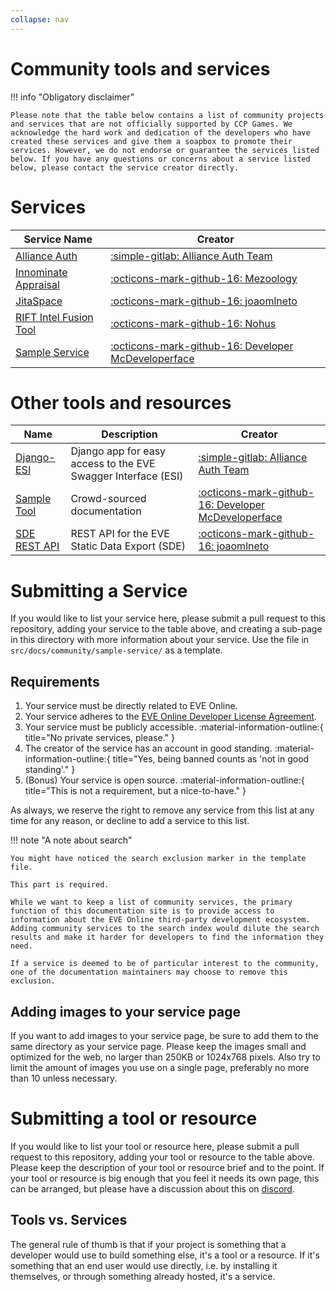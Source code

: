 ```yaml
---
collapse: nav
---
```

# Community tools and services

!!! info "Obligatory disclaimer"

    Please note that the table below contains a list of community projects and services that are not officially supported by CCP Games. We acknowledge the hard work and dedication of the developers who have created these services and give them a soapbox to promote their services. However, we do not endorse or guarantee the services listed below. If you have any questions or concerns about a service listed below, please contact the service creator directly.

# Services

| Service Name                                                | Creator                                                                                      |
|-------------------------------------------------------------|----------------------------------------------------------------------------------------------|
| [Alliance Auth](./alliance-auth/index.md)                   | [:simple-gitlab: Alliance Auth Team](https://gitlab.com/allianceauth/)                       |
| [Innominate Appraisal](./innominate-appraisal/index.md)     | [:octicons-mark-github-16: Mezoology](https://github.com/mezoology)                           |
| [JitaSpace](./jitaspace)                                    | [:octicons-mark-github-16: joaomlneto](https://github.com/joaomlneto)                         |
| [RIFT Intel Fusion Tool](./rift-intel-fusion-tool/index.md) | [:octicons-mark-github-16: Nohus](https://github.com/nohus)                                  |
| [Sample Service](./sample-service/index.md)                 | [:octicons-mark-github-16: Developer McDeveloperface](https://github.com/@your-username-here) |

# Other tools and resources

| Name                                           | Description                                                   | Creator                                                                                       |
|------------------------------------------------|---------------------------------------------------------------|-----------------------------------------------------------------------------------------------|
| [Django-ESI](./django-esi/index.md)            | Django app for easy access to the EVE Swagger Interface (ESI) | [:simple-gitlab: Alliance Auth Team](https://gitlab.com/allianceauth/)                        |
| [Sample Tool](https://github.com/esi/esi-docs) | Crowd-sourced documentation                                   | [:octicons-mark-github-16: Developer McDeveloperface](https://github.com/@your-username-here) |
| [SDE REST API](./sde-rest-api)                 | REST API for the EVE Static Data Export (SDE)                 | [:octicons-mark-github-16: joaomlneto](https://github.com/joaomlneto)                         |

# Submitting a Service

If you would like to list your service here, please submit a pull request to this repository, adding your service to the table above, and creating a sub-page in this directory with more information about your service. Use the file in `src/docs/community/sample-service/` as a template.

## Requirements

1. Your service must be directly related to EVE Online.
2. Your service adheres to the [EVE Online Developer License Agreement](/license-agreement).
3. Your service must be publicly accessible. :material-information-outline:{ title="No private services, please." }
4. The creator of the service has an account in good standing. :material-information-outline:{ title="Yes, being banned counts as 'not in good standing'." }
5. (Bonus) Your service is open source. :material-information-outline:{ title="This is not a requirement, but a nice-to-have." }

As always, we reserve the right to remove any service from this list at any time for any reason, or decline to add a service to this list.

!!! note "A note about search"

    You might have noticed the search exclusion marker in the template file.
    
    This part is required.

    While we want to keep a list of community services, the primary function of this documentation site is to provide access to information about the EVE Online third-party development ecosystem.
    Adding community services to the search index would dilute the search results and make it harder for developers to find the information they need.

    If a service is deemed to be of particular interest to the community, one of the documentation maintainers may choose to remove this exclusion.

## Adding images to your service page

If you want to add images to your service page, be sure to add them to the same directory as your service page. Please keep the images small and optimized for the web, no larger than 250KB or 1024x768 pixels. Also try to limit the amount of images you use on a single page, preferably no more than 10 unless necessary.

# Submitting a tool or resource

If you would like to list your tool or resource here, please submit a pull request to this repository, adding your tool or resource to the table above. Please keep the description of your tool or resource brief and to the point. If your tool or resource is big enough that you feel it needs its own page, this can be arranged, but please have a discussion about this on [discord](../support.md).

## Tools vs. Services

The general rule of thumb is that if your project is something that a developer would use to build something else, it's a tool or a resource. If it's something that an end user would use directly, i.e. by installing it themselves, or through something already hosted, it's a service.
